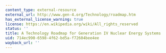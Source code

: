 ```yaml
---
content_type: external-resource
external_url: http://www.gen-4.org/Technology/roadmap.htm
has_external_license_warning: true
license: https://en.wikipedia.org/wiki/All_rights_reserved
status: ''
title: A Technology Roadmap for Generation IV Nuclear Energy Systems
uid: 714ec990-6598-4f62-bd5a-f72604bee4ee
wayback_url: ''
---
```

